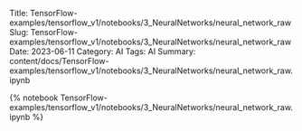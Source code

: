 Title: TensorFlow-examples/tensorflow_v1/notebooks/3_NeuralNetworks/neural_network_raw
Slug: TensorFlow-examples/tensorflow_v1/notebooks/3_NeuralNetworks/neural_network_raw
Date: 2023-06-11
Category: AI
Tags: AI
Summary: content/docs/TensorFlow-examples/tensorflow_v1/notebooks/3_NeuralNetworks/neural_network_raw.ipynb

{% notebook TensorFlow-examples/tensorflow_v1/notebooks/3_NeuralNetworks/neural_network_raw.ipynb %}